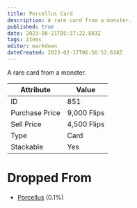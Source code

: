 ```yaml
---
title: Porcellus Card
description: A rare card from a monster.
published: true
date: 2023-08-21T05:37:22.883Z
tags: items
editor: markdown
dateCreated: 2023-02-17T06:56:52.618Z
---
```


A rare card from a monster.

|Attribute|Value|
|-|-|
|ID|851|
|Purchase Price|9,000 Flips|
|Sell Price|4,500 Flips|
|Type|Card|
|Stackable|Yes|


# Dropped From
 * [Porcellus](/monsters/porcellus) (0.1%)
